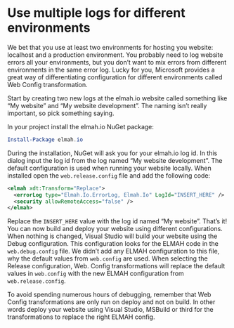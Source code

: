 # Use multiple logs for different environments

We bet that you use at least two environments for hosting you website: localhost and a production environment. You probably need to log website errors all your environments, but you don’t want to mix errors from different environments in the same error log. Lucky for you, Microsoft provides a great way of differentiating configuration for different environments called Web Config transformation.

Start by creating two new logs at the elmah.io website called something like “My website” and “My website development”. The naming isn’t really important, so pick something saying.

In your project install the elmah.io NuGet package:

```powershell
Install-Package elmah.io
```

During the installation, NuGet will ask you for your elmah.io log id. In this dialog input the log id from the log named “My website development”. The default configuration is used when running your website locally. When installed open the `web.release.config` file and add the following code:

```xml
<elmah xdt:Transform="Replace">
  <errorLog type="Elmah.Io.ErrorLog, Elmah.Io" LogId="INSERT_HERE" />
  <security allowRemoteAccess="false" />
</elmah>
```

Replace the `INSERT_HERE` value with the log id named “My website”. That’s it! You can now build and deploy your website using different configurations. When nothing is changed, Visual Studio will build your website using the Debug configuration. This configuration looks for the ELMAH code in the `web.debug.config` file. We didn’t add any ELMAH configuration to this file, why the default values from `web.config` are used. When selecting the Release configuration, Web. Config transformations will replace the default values in `web.config` with the new ELMAH configuration from `web.release.config`.

To avoid spending numerous hours of debugging, remember that Web Config transformations are only run on deploy and not on build. In other words deploy your website using Visual Studio, MSBuild or third for the transformations to replace the right ELMAH config.
